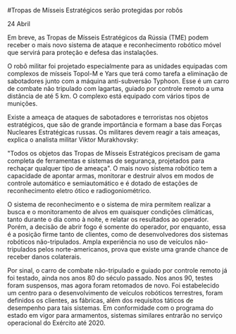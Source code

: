#Tropas de Mísseis Estratégicos serão protegidas por robôs

24 Abril

Em breve, as Tropas de Mísseis Estratégicos da Rússia (TME) podem receber o mais novo sistema de ataque e reconhecimento robótico móvel que servirá para proteção e defesa das instalações.

O robô militar foi projetado especialmente para as unidades equipadas com complexos de mísseis Topol-M e Yars que terá como tarefa a eliminação de sabotadores junto com a máquina anti-subversão Typhoon. Esse é um carro de combate não tripulado com lagartas, guiado por controle remoto a uma distância de até 5 km. O complexo está equipado com vários tipos de munições.

Existe a ameaça de ataques de sabotadores e terroristas nos objetos estratégicos, que são de grande importância e formam a base das Forças Nucleares Estratégicas russas. Os militares devem reagir a tais ameaças, explica o analista militar Viktor Murakhovsky:

"Todos os objetos das Tropas de Mísseis Estratégicos precisam de gama completa de ferramentas e sistemas de segurança, projetados para rechaçar qualquer tipo de ameaça".
O mais novo sistema robótico tem a capacidade de apontar armas, monitorar e destruir alvos em modos de controle automático e semiautomático e é dotado de estações de reconhecimento eletro ótico e radiogoniométrico.

O sistema de reconhecimento e o sistema de mira permitem realizar a busca e o monitoramento de alvos em quaisquer condições climáticas, tanto durante o dia como à noite, e relatar os resultados ao operador. Porém, a decisão de abrir fogo é somente do operador, por enquanto, essa é a posição firme tanto de clientes, como de desenvolvedores dos sistemas robóticos não-tripulados. Ampla experiência no uso de veículos não-tripulados pelos norte-americanos, prova que existe uma grande chance de receber danos colaterais.

Por sinal, o carro de combate não-tripulado e guiado por controle remoto já foi testado, ainda nos anos 80 do século passado. Nos anos 90, testes foram suspensos, mas agora foram retomados de novo. Foi estabelecido um centro para o desenvolvimento de veículos robóticos terrestres, foram definidos os clientes, as fábricas, além dos requisitos táticos de desempenho para tais sistemas. Em conformidade com o programa do estado em vigor para armamentos, sistemas similares entrarão no serviço operacional do Exército até 2020.
